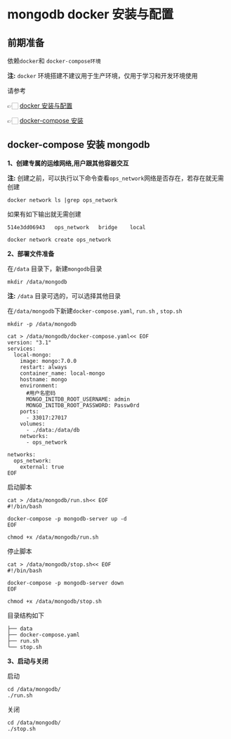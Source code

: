 # mongodb docker 安装与配置

## 前期准备

依赖`docker`和 `docker-compose环境`

**注:** `docker` 环境搭建不建议用于生产环境，仅用于学习和开发环境使用

请参考

👉🏻 [docker 安装与配置](../docker/linux_docker_installed.md)

👉🏻 [docker-compose 安装](../docker/linux_docker_compose_installed.md)

## docker-compose 安装 mongodb

**1、创建专属的运维网络,用户跟其他容器交互**

**注:** 创建之前，可以执行以下命令查看`ops_network`网络是否存在，若存在就无需创建

```shell
docker network ls |grep ops_network
```

如果有如下输出就无需创建

```PlainText
514e3dd06943   ops_network   bridge    local
```

```shell
docker network create ops_network
```

**2、部署文件准备**

在`/data` 目录下，新建`mongodb`目录

```shell
mkdir /data/mongodb
```

**注:** `/data` 目录可选的，可以选择其他目录

在`/data/mongodb`下新建`docker-compose.yaml`, `run.sh` , `stop.sh`

```shell
mkdir -p /data/mongodb

cat > /data/mongodb/docker-compose.yaml<< EOF
version: "3.1"
services:
  local-mongo:
    image: mongo:7.0.0
    restart: always
    container_name: local-mongo
    hostname: mongo
    environment:
      #用户名密码
      MONGO_INITDB_ROOT_USERNAME: admin
      MONGO_INITDB_ROOT_PASSWORD: Passw0rd
    ports:
      - 33017:27017
    volumes:
      - ./data:/data/db
    networks:
      - ops_network

networks:
  ops_network:
    external: true
EOF
```

启动脚本

```shell
cat > /data/mongodb/run.sh<< EOF
#!/bin/bash

docker-compose -p mongodb-server up -d
EOF

chmod +x /data/mongodb/run.sh
```

停止脚本

```shell
cat > /data/mongodb/stop.sh<< EOF
#!/bin/bash

docker-compose -p mongodb-server down
EOF

chmod +x /data/mongodb/stop.sh
```

目录结构如下

```PlainText
├── data
├── docker-compose.yaml
├── run.sh
└── stop.sh
```

**3、启动与关闭**

启动

```shell
cd /data/mongodb/
./run.sh
```

关闭

```shell
cd /data/mongodb/
./stop.sh
```
